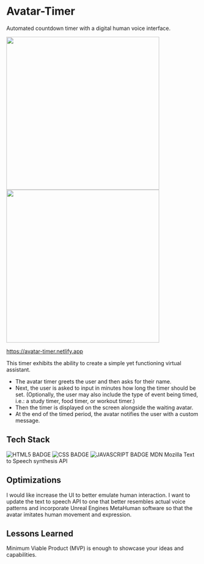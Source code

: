 
# Avatar-Timer

 Automated countdown timer with a digital human voice interface.

<img width="400" src='https://user-images.githubusercontent.com/67307808/168953893-567b453e-ed1e-4c24-ad59-6060092b1a9a.gif'/>

<img width="400" src='https://user-images.githubusercontent.com/67307808/168954220-b448dc10-07b6-4960-a0f6-7fdf694fe592.gif'/>

 https://avatar-timer.netlify.app
 
 This timer exhibits the ability to create a simple yet functioning virtual assistant.

* The avatar timer greets the user and then asks for their name.
* Next, the user is asked to input in minutes how long the timer should be set. (Optionally, the user may also include the type of event being timed, i.e.: a study timer, food timer, or workout timer.)
* Then the timer is displayed on the screen alongside the waiting avatar.
* At the end of the timed period, the avatar notifies the user with a custom message.

## Tech Stack

![HTML5 BADGE](https://img.shields.io/static/v1?label=|&message=HTML5&color=03989E&style=plastic&logo=html5)  ![CSS BADGE](https://img.shields.io/static/v1?label=|&message=CSS3&color=03989e&style=plastic&logo=css3)  ![JAVASCRIPT BADGE](https://img.shields.io/static/v1?label=|&message=JAVASCRIPT&color=03989e&style=plastic&logo=javascript)
 MDN Mozilla Text to Speech synthesis API


## Optimizations

I would like increase the UI to better emulate human interaction. I want to update the text to speech API to one that better resembles actual voice patterns and incorporate Unreal Engines MetaHuman software so that the avatar imitates human movement and expression.

## Lessons Learned ##
Minimum Viable Product (MVP) is enough to showcase your ideas and capabilities.


